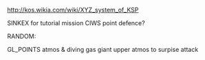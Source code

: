 http://kos.wikia.com/wiki/XYZ_system_of_KSP

SINKEX for tutorial mission
CIWS point defence?

  RANDOM:

  GL_POINTS atmos & diving gas giant upper atmos to surpise attack
